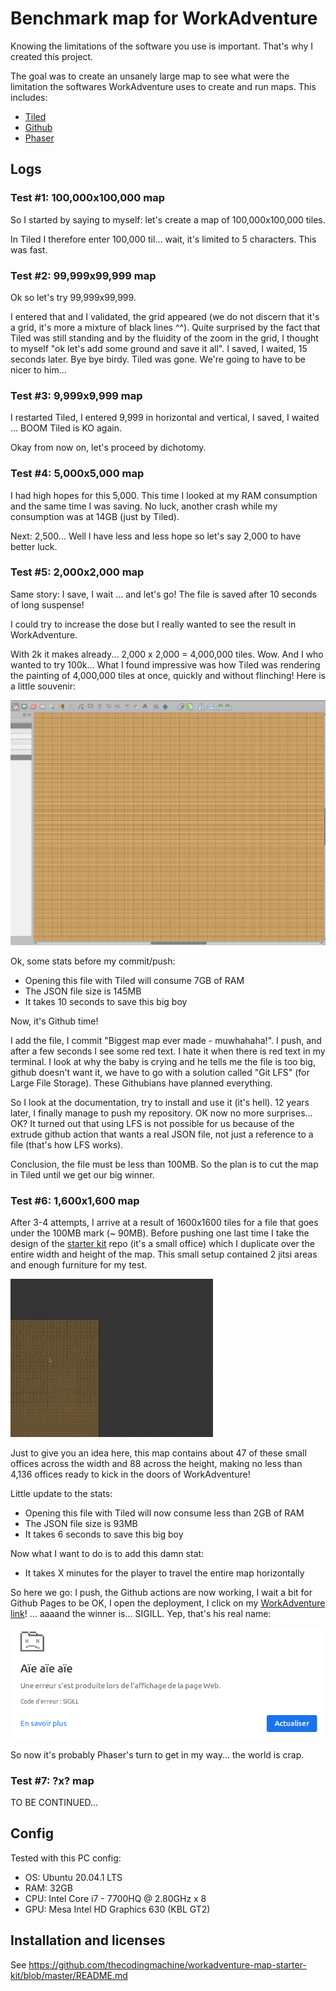# Benchmark map for WorkAdventure

Knowing the limitations of the software you use is important. That's why I created this project.

The goal was to create an unsanely large map to see what were the limitation the softwares WorkAdventure uses to create and run maps.
This includes:
* [Tiled](https://www.mapeditor.org/)
* [Github](https://github.com/)
* [Phaser](https://phaser.io/)

## Logs
 
### Test #1: 100,000x100,000 map

So I started by saying to myself: let's create a map of 100,000x100,000 tiles.

In Tiled I therefore enter 100,000 til... wait, it's limited to 5 characters. This was fast.

### Test #2: 99,999x99,999 map

Ok so let's try 99,999x99,999.

I entered that and I validated, the grid appeared (we do not discern that it's a grid, it's more a mixture of black lines ^^).
Quite surprised by the fact that Tiled was still standing and by the fluidity of the zoom in the grid, I thought to myself "ok let's add some ground and save it all".
I saved, I waited, 15 seconds later. Bye bye birdy. Tiled was gone. We're going to have to be nicer to him...

### Test #3: 9,999x9,999 map

I restarted Tiled, I entered 9,999 in horizontal and vertical, I saved, I waited ... BOOM Tiled is KO again.

Okay from now on, let's proceed by dichotomy.

### Test #4: 5,000x5,000 map

I had high hopes for this 5,000. This time I looked at my RAM consumption and the same time I was saving.
No luck, another crash while my consumption was at 14GB (just by Tiled).

Next: 2,500... Well I have less and less hope so let's say 2,000 to have better luck.

### Test #5: 2,000x2,000 map

Same story: I save, I wait ... and let's go! The file is saved after 10 seconds of long suspense!

I could try to increase the dose but I really wanted to see the result in WorkAdventure.

With 2k it makes already... 2,000 x 2,000 = 4,000,000 tiles. Wow. And I who wanted to try 100k...
What I found impressive was how Tiled was rendering the painting of 4,000,000 tiles at once, quickly and without flinching! 
Here is a little souvenir:

![2k-map](./docs/2k-map.png)

Ok, some stats before my commit/push:
* Opening this file with Tiled will consume 7GB of RAM
* The JSON file size is 145MB
* It takes 10 seconds to save this big boy


Now, it's Github time!

I add the file, I commit "Biggest map ever made - muwhahaha!".
I push, and after a few seconds I see some red text. I hate it when there is red text in my terminal.
I look at why the baby is crying and he tells me the file is too big, github doesn't want it, we have to go with a solution called "Git LFS" (for Large File Storage).
These Githubians have planned everything.

So I look at the documentation, try to install and use it (it's hell). 12 years later, I finally manage to push my repository. OK now no more surprises... OK?
It turned out that using LFS is not possible for us because of the extrude github action that wants a real JSON file, not just a reference to a file (that's how LFS works).

Conclusion, the file must be less than 100MB. So the plan is to cut the map in Tiled until we get our big winner.

### Test #6: 1,600x1,600 map

After 3-4 attempts, I arrive at a result of 1600x1600 tiles for a file that goes under the 100MB mark (~ 90MB).
Before pushing one last time I take the design of the [starter kit](https://github.com/thecodingmachine/workadventure-map-starter-kit) repo (it's a small office) which I duplicate over the entire width and height of the map. This small setup contained 2 jitsi areas and enough furniture for my test.

![adding-offices](./docs/adding-offices.gif)

Just to give you an idea here, this map contains about 47 of these small offices across the width and 88 across the height, making no less than 4,136 offices ready to kick in the doors of WorkAdventure!

Little update to the stats:
* Opening this file with Tiled will now consume less than 2GB of RAM
* The JSON file size is 93MB
* It takes 6 seconds to save this big boy

Now what I want to do is to add this damn stat:
* It takes X minutes for the player to travel the entire map horizontally

So here we go: I push, the Github actions are now working, I wait a bit for Github Pages to be OK, I open the deployment, I click on my [WorkAdventure link](https://play.workadventu.re/_/this-is/valdotr.github.io/largest-map-ever/map.json)! ... aaaand the winner is... SIGILL. Yep, that's his real name:
 
![SIGILL](./docs/SIGILL.png)

So now it's probably Phaser's turn to get in my way... the world is crap.

### Test #7: ?x? map

TO BE CONTINUED...

## Config

Tested with this PC config:
- OS: Ubuntu 20.04.1 LTS
- RAM: 32GB
- CPU: Intel Core i7 - 7700HQ @ 2.80GHz x 8
- GPU: Mesa Intel HD Graphics 630 (KBL GT2)

## Installation and licenses

See https://github.com/thecodingmachine/workadventure-map-starter-kit/blob/master/README.md